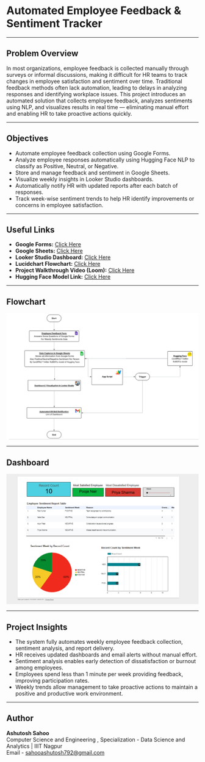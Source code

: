 # Automated Employee Feedback & Sentiment Tracker

---

## Problem Overview
In most organizations, employee feedback is collected manually through surveys or informal discussions, making it difficult for HR teams to track changes in employee satisfaction and sentiment over time. Traditional feedback methods often lack automation, leading to delays in analyzing responses and identifying workplace issues. This project introduces an automated solution that collects employee feedback, analyzes sentiments using NLP, and visualizes results in real time — eliminating manual effort and enabling HR to take proactive actions quickly.

---

## Objectives
- Automate employee feedback collection using Google Forms.
- Analyze employee responses automatically using Hugging Face NLP to classify as Positive, Neutral, or Negative.
- Store and manage feedback and sentiment in Google Sheets.
- Visualize weekly insights in Looker Studio dashboards.
- Automatically notify HR with updated reports after each batch of responses.
- Track week-wise sentiment trends to help HR identify improvements or concerns in employee satisfaction.

---

## Useful Links
- **Google Forms:** [Click Here](https://docs.google.com/forms/d/e/1FAIpQLSePwjYzGOriA1Jl0y-B7E3LPrf81TXxOCzCXjGBpBCrQrizkA/viewform?usp=sharing&ouid=106158322406784101412)  
- **Google Sheets:** [Click Here](https://docs.google.com/spreadsheets/d/1t16741lRijUq4RXK95jhoyUiyfLvPxFg3y1iGmR_j7c/edit?usp=sharing)  
- **Looker Studio Dashboard:** [Click Here](https://lookerstudio.google.com/reporting/9af441fa-fbd1-4e6a-935d-2c725ce751f1)  
- **Lucidchart Flowchart:** [Click Here](https://lucid.app/lucidchart/ad545e08-58bb-4f96-93aa-32ea4731c07b/edit?viewport_loc=-811%2C-292%2C3948%2C1666%2C0_0&invitationId=inv_02101f67-7e41-4b0f-a6f0-b70310e7e314)  
- **Project Walkthrough Video (Loom):** [Click Here](https://www.loom.com/share/6bb5535eb18e49fa9c9ec26b51a37647?sid=95cb11f2-52ae-4532-bfe5-c518a6d8945e)
- **Hugging Face Model Link:** [Click Here](https://huggingface.co/cardiffnlp/twitter-roberta-base-sentiment-latest)
---

## Flowchart
![Flowchart](Assets/Flowchart.png)

---

## Dashboard
![Dashboard](Assets/Dashboard.png)

---

## Project Insights
- The system fully automates weekly employee feedback collection, sentiment analysis, and report delivery.  
- HR receives updated dashboards and email alerts without manual effort.  
- Sentiment analysis enables early detection of dissatisfaction or burnout among employees.  
- Employees spend less than 1 minute per week providing feedback, improving participation rates.  
- Weekly trends allow management to take proactive actions to maintain a positive and productive work environment.  

---

## Author
**Ashutosh Sahoo**  
Computer Science and Engineering , 
Specialization - Data Science and Analytics | IIIT Nagpur  
Email - sahooashutosh792@gmail.com


